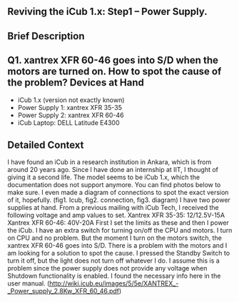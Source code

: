 ## Reviving the iCub 1.x: Step1 – Power Supply.
## Brief Description
Q1. xantrex XFR 60-46 goes into S/D when the motors are turned on. How to spot the cause of the problem?
Devices at Hand
----
-	iCub 1.x (version not exactly known)
-	Power Supply 1: xantrex XFR 35-35
-	Power Supply 2: xantrex XFR 60-46
-	iCub Laptop: DELL Latitude E4300

Detailed Context
-----
I have found an iCub in a research institution in Ankara, which is from around 20 years ago. Since I have done an internship at IIT, I thought of giving it a second life.
The model seems to be iCub 1.x, which the documentation does not support anymore. You can find photos below to make sure. I even made a diagram of connections to spot the exact version of it, hopefully.
(fig1. Icub, fig2. connection, fig3. diagram)
I have two power supplies at hand. From a previous mailing with iCub Tech, I received the following voltage and amp values to set.
Xantrex XFR 35-35: 12/12.5V-15A
Xantrex XFR 60-46: 40V-20A
First I set the limits as these and then I power the iCub. I have an extra switch for turning on/off the CPU and motors. I turn on CPU and no problem. But the moment I turn on the motors switch, the xantrex XFR 60-46 goes into S/D.
There is a problem with the motors and I am looking for a solution to spot the cause.
I pressed the Standby Switch to turn it off, but the light does not turn off whatever I do. I assume this is a problem since the power supply does not provide any voltage when Shutdown functionality is enabled. I found the necessary info here in the user manual. (http://wiki.icub.eu/images/5/5e/XANTREX_-_Power_supply_2.8Kw_XFR_60_46.pdf)
